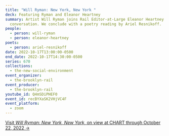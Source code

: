 ```yaml
---
title: "Will Ryman: New York, New York "
deck: Featuring Ryman and Eleanor Heartney
summary: Artist Will Ryman joins Rail Editor-at-Large Eleanor Heartney for a
  conversation. We conclude with a poetry reading by Ariel Resnikoff.
people:
  - person: will-ryman
  - person: eleanor-heartney
poets:
  - person: ariel-resnikoff
date: 2022-10-17T13:00:00-0500
end_date: 2022-10-17T14:30:00-0500
series: 670
collections:
  - the-new-social-environment
event_organizer:
  - the-brooklyn-rail
event_producer:
  - the-brooklyn-rail
youtube_id: Q4mSDiPHEF0
event_id: recBYXaSK2VHjVC4F
event_platform:
  - zoom
---
```

[V﻿isit *Will Ryman: New York, New York,* on view at CHART through October 22, 2022 →](https://chart-gallery.com/exhibitions/36-will-ryman-new-york-new-york/overview/)